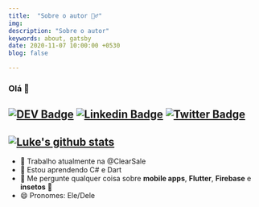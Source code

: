 ```yaml
---
title:  "Sobre o autor 🙋‍♂"
img: 
description: "Sobre o autor"
keywords: about, gatsby
date: 2020-11-07 10:00:00 +0530
blog: false

---
```


### Olá 👋

[![DEV Badge](https://img.shields.io/badge/-DEV.to-000?style=flat-square&logo=dev.to&logoColor=white&link=https://dev.to/lukesilva_dev)](https://dev.to/lukesilva_dev)
[![Linkedin Badge](https://img.shields.io/badge/-LinkedIn-blue?style=flat-square&logo=Linkedin&logoColor=white&link=https://www.linkedin.com/in/lukelima/)](https://www.linkedin.com/in/lukelima/)
[![Twitter Badge](https://img.shields.io/badge/-Twitter-1ca0f1?style=flat-square&labelColor=1ca0f1&logo=twitter&logoColor=white&link=https://twitter.com/cephalopodluke)](https://twitter.com/cephalopodluke)
---
[![Luke's github stats](https://github-readme-stats.vercel.app/api?username=lukelima)](https://github.com/anuraghazra/github-readme-stats)
---

- 🔭 Trabalho atualmente na @ClearSale
- 🌱 Estou aprendendo C# e Dart
- 💬 Me pergunte qualquer coisa sobre **mobile apps**, **Flutter**, **Firebase** e **insetos** 🐝 
- 😄 Pronomes: Ele/Dele
